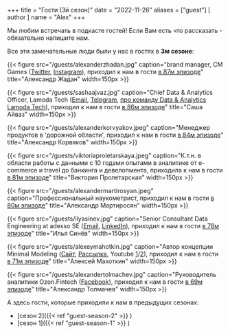 +++
title = "Гости (3й сезон)"
date = "2022-11-26"
aliases = ["guest"]
[ author ]
  name = "Alex"
+++

Мы любим встречать в подкасте гостей! Если Вам есть что рассказать - обязательно напишите нам.

Все эти замечательные люди были у нас в гостях в **3м сезоне**:

{{< figure src="/guests/alexanderzhadan.jpg" caption="brand manager, CM Games ([Twitter](https://twitter.com/biblikz), [Instagram](instagram.com/biblik)), приходил к нам в гости [в 87м эпизоде]()" title="Александр Жадан" width=150px >}}

{{< figure src="/guests/sashaajvaz.jpg" caption="Chief Data & Analytics Officer, Lamoda Tech ([Email](mailto:aleksandr.ayvaz@lamoda.ru), [Telegram](https://t.me/ayvazs), [про команду Data & Analytics Lamoda Tech](https://latech.ru/data)), приходил к нам в гости [в 86м эпизоде](https://podcasters.spotify.com/pod/show/data-coffee/episodes/86-S3E19--Shopping-data-e213oi9)" title="Саша Айваз" width=150px >}}

{{< figure src="/guests/alexanderkorvyakov.jpeg" caption="Менеджер продуктов в 'дорожной области', приходил к нам в гости [в 84м эпизоде](https://spotifyanchor-web.app.link/e/07oTPTkesyb)" title="Александр Корвяков" width=150px >}}

{{< figure src="/guests/viktoriaproletarskaya.jpeg" caption="К.т.н. в области работы с данными с 10 годами опытами в аналитике от e-commerce и travel до банкинга и девелопмента, приходила к нам в гости [в 81м эпизоде](https://spotifyanchor-web.app.link/e/McRJfXXdsyb)" title="Виктория Пролетарская" width=150px >}}

{{< figure src="/guests/alexandermartirosyan.jpeg" caption="Профессиональный наукометрист, приходил к нам в гости [в 80м эпизоде](https://anchor.fm/data-coffee/episodes/80-S3E13-e1upvsk)" title="Александр Мартиросян" width=150px >}}

{{< figure src="/guests/ilyasinev.jpg" caption="Senior Consultant Data Engineering at adesso SE ([Email](mailto:sinevi@gmail.com), [LinkedIn](https://www.linkedin.com/in/ilia-sinev/)), приходил к нам в гости [в 78м эпизоде](https://anchor.fm/data-coffee/episodes/78-S3E11----data-engineering-e1u3ran)" title="Илья Синёв" width=150px >}}

{{< figure src="/guests/alexeymahotkin.jpg" caption="Автор концепции Minimal Modeling ([Сайт](https://minimalmodeling.com), [Рассылка](https://minimalmodeling.substack.com/), Youtube [1](https://www.youtube.com/watch?v=ZyLc_FzGvRM)/[2](https://www.youtube.com/watch?v=M2WM-jyVe6k)), приходил к нам в гости [в 71м эпизоде](https://anchor.fm/data-coffee/episodes/71-S3E04--Minimal-modeling-e1s16aq)" title="Алексей Махоткин" width=150px >}}

{{< figure src="/guests/alexandertolmachev.jpg" caption="Руководитель аналитики Ozon.Fintech  ([Facebook](https://www.facebook.com/aa.tolmachev)), приходил к нам в гости [в 69м эпизоде](https://anchor.fm/data-coffee/episodes/69-S3E02-e1ragqu)" title="Александр Толмачев" width=150px >}}

А здесь гости, которые приходили к нам в предыдущих сезонах:
 - [сезон 2]({{< ref "guest-season-2" >}} )
 - [сезон 1]({{< ref "guest-season-1" >}} )
